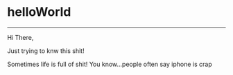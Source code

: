 helloWorld
==========


**************************
Hi There,

Just trying to knw this shit!

Sometimes life is full of shit!
You know...people often say iphone is crap
